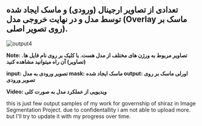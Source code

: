 <h2> تعدادی از تصاویر ارجینال (ورودی) و ماسک ایجاد شده توسط مدل و در نهایت خروجی مدل (Overlay ماسک بر روی تصویر اصلی‌). </h2>

![output4](output4.png)

<strong>

Note:  .تصاویر مربوط به ورژن های مختلف از مدل هست. با کلیک بر روی نام فایل ها (تصاویر) آن راه میتوانید مشاهده کنید

input: تصویر ورودی به مدل
mask: ماسک ایجاد شده
output: اورلی ماسک بر روی تصویر ورودی

Video: ویدیویی از عملکرد مدل به صورت کلی



</strong>

this is just few output samples of my work for governship of shiraz in Image Segmentation Project. due to confidentallity i am not able to upload more. but I'll try to update it with my progress over time.

